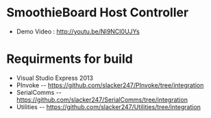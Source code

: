 # SmoothieBoard Host Controller
  -  Demo Video : http://youtu.be/NI9NCI0UJYs
  

# Requirments for build
  - Visual Studio Express 2013
  - PInvoke -- https://github.com/slacker247/PInvoke/tree/integration
  - SerialComms -- https://github.com/slacker247/SerialComms/tree/integration
  - Utilities -- https://github.com/slacker247/Utilities/tree/integration
